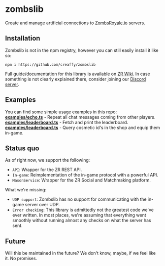 # zombslib

Create and manage artificial connections to [ZombsRoyale.io](https://zombsroyale.io/) servers.

## Installation

Zombslib is not in the npm registry, however you can still easily install it like so:

```properties
npm i https://github.com/creaffy/zombslib
```

Full guide/documentation for this library is available on [ZR Wiki](https://zombsroyale.wiki/zombslib/home/). In case something is not clearly explained there, consider joining our [Discord server](https://discord.gg/E5QWPx6TrX).

## Examples

You can find some simple usage examples in this repo:<br/>
**[examples/echo.ts](examples/echo.ts)** - Repeat all chat messages coming from other players.<br/>
**[examples/leaderboard.ts](examples/leaderboard.ts)** - Fetch and print the leaderboard.<br/>
**[examples/leaderboard.ts](examples/cosmetics.ts)** - Query cosmetic id's in the shop and equip them in-game.

## Status quo

As of right now, we support the following:

-   `API`: Wrapper for the ZR REST API.
-   `In-game`: Reimplementation of the in-game protocol with a powerful API.
-   `MasonService`: Wrapper for the ZR Social and Matchmaking platform.

What we're missing:

-   `UDP support`: Zombslib has no support for communicating with the in-game server over UDP.
-   `Error checking`: This library is admittedly not the greatest code we've ever written. In most places, we're assuming that everything went smoothly without running almost any checks on what the server has sent.

## Future

Will this be maintained in the future? We don't know, maybe, if we feel like it. No promises.

